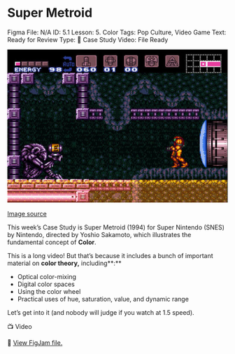 # Super Metroid

Figma File: N/A
ID: 5.1
Lesson: 5. Color
Tags: Pop Culture, Video Game
Text: Ready for Review
Type: 🔎 Case Study
Video: File Ready

![[Image source](https://www.syfy.com/syfy-wire/snes-classics-come-to-switch-nintendo-direct)](Super%20Metroid%2035b10aadf7444b68825b25e952fb5282/Untitled.png)

[Image source](https://www.syfy.com/syfy-wire/snes-classics-come-to-switch-nintendo-direct)

This week’s Case Study is Super Metroid (1994) for Super Nintendo (SNES) by Nintendo, directed by Yoshio Sakamoto, which illustrates the fundamental concept of **Color**.

This is a long video! But that’s because it includes a bunch of important material on **color theory,** including**:**

- Optical color-mixing
- Digital color spaces
- Using the color wheel
- Practical uses of hue, saturation, value, and dynamic range

Let’s get into it (and nobody will judge if you watch at 1.5 speed).

<aside>
📺 Video

</aside>

🔗 [View FigJam file.](https://www.figma.com/file/7hO9WWWngD2VvGWElpX77q/Super-Metroid?t=EpRqPNwqUVx4uJ07-6)